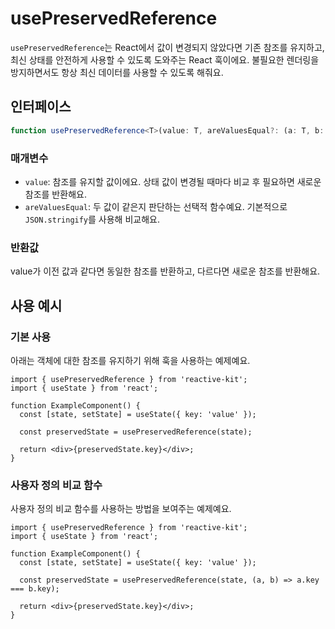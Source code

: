 # usePreservedReference

`usePreservedReference`는 React에서 값이 변경되지 않았다면 기존 참조를 유지하고, 최신 상태를 안전하게 사용할 수 있도록 도와주는 React 훅이에요. 불필요한 렌더링을 방지하면서도 항상 최신 데이터를 사용할 수 있도록 해줘요.

## 인터페이스

```typescript
function usePreservedReference<T>(value: T, areValuesEqual?: (a: T, b: T) => boolean): T;
```

### 매개변수

- `value`: 참조를 유지할 값이에요. 상태 값이 변경될 때마다 비교 후 필요하면 새로운 참조를 반환해요.
- `areValuesEqual`: 두 값이 같은지 판단하는 선택적 함수예요. 기본적으로 `JSON.stringify`를 사용해 비교해요.

### 반환값

value가 이전 값과 같다면 동일한 참조를 반환하고, 다르다면 새로운 참조를 반환해요.

## 사용 예시

### 기본 사용

아래는 객체에 대한 참조를 유지하기 위해 훅을 사용하는 예제예요.

```tsx
import { usePreservedReference } from 'reactive-kit';
import { useState } from 'react';

function ExampleComponent() {
  const [state, setState] = useState({ key: 'value' });

  const preservedState = usePreservedReference(state);

  return <div>{preservedState.key}</div>;
}
```

### 사용자 정의 비교 함수

사용자 정의 비교 함수를 사용하는 방법을 보여주는 예제예요.

```tsx
import { usePreservedReference } from 'reactive-kit';
import { useState } from 'react';

function ExampleComponent() {
  const [state, setState] = useState({ key: 'value' });

  const preservedState = usePreservedReference(state, (a, b) => a.key === b.key);

  return <div>{preservedState.key}</div>;
}
```
